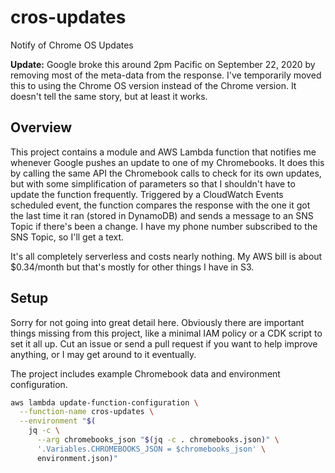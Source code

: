 # cros-updates
Notify of Chrome OS Updates

**Update:** Google broke this around 2pm Pacific on September 22, 2020 by removing most of the meta-data from the response.
I've temporarily moved this to using the Chrome OS version instead of the Chrome version. It doesn't tell the same story, but at least it works.

## Overview
This project contains a module and AWS Lambda function that notifies me
whenever Google pushes an update to one of my Chromebooks. It does this by
calling the same API the Chromebook calls to check for its own updates, but
with some simplification of parameters so that I shouldn't have to update the
function frequently. Triggered by a CloudWatch Events scheduled event, the
function compares the response with the one it got the last time it ran (stored
in DynamoDB) and sends a message to an SNS Topic if there's been a change. I
have my phone number subscribed to the SNS Topic, so I'll get a text.

It's all completely serverless and costs nearly nothing. My AWS bill is about
$0.34/month but that's mostly for other things I have in S3.

## Setup
Sorry for not going into great detail here. Obviously there are important
things missing from this project, like a minimal IAM policy or a CDK script to
set it all up. Cut an issue or send a pull request if you want to help improve
anything, or I may get around to it eventually.

The project includes example Chromebook data and environment configuration.

```sh
aws lambda update-function-configuration \
  --function-name cros-updates \
  --environment "$(
    jq -c \
      --arg chromebooks_json "$(jq -c . chromebooks.json)" \
      '.Variables.CHROMEBOOKS_JSON = $chromebooks_json' \
      environment.json)"
```
